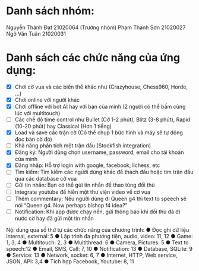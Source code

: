 # Danh sách nhóm:
Nguyễn Thành Đạt 21020064 (Trường nhóm)
Phạm Thanh Sơn 21020027
Ngô Văn Tuân 21020031

# Danh sách các chức năng của ứng dụng:
- [x] Chơi cờ vua và các biến thể khác như (Crazyhouse, Chess960, Horde, ...)
- [x] Chơi online với người khác
- [x] Chơi offline với bot AI hay với bạn của mình (2 người có thể bấm cùng lúc với multitouch)
- [ ] Các chế độ time control như Bullet (Cờ 1-2 phút), Blitz (3-8 phút), Rapid (10-20 phút) hay Classical (Hơn 1 tiếng)
- [x] Load và save các trận cờ (Có thể chụp 1 bức hình và máy sẽ tự động đọc bàn cờ đó)
- [ ] Khả năng phân tích một trận đấu (Stockfish integration)
- [x] Đăng ký: Người dùng chọn username, password, email cho tài khoản của mình
- [x] Đăng nhập: Hỗ trợ login with google, facebook, lichess, etc
- [ ] Tìm kiếm: Tìm kiếm các người dùng khác để thách đấu hoặc tìm trận đấu qua các database cờ vua
- [ ] Gửi tin nhắn: Bạn có thể gửi tin nhắn để thao túng đối thủ
- [ ] Integrate youtube để hiển một thư viện video về cờ vua
- [ ] Thêm commentary: Nếu người dùng đi Queen g4 thì text to speech sẽ nói “Queen g4. Now perhaps bishop f4 idea?”
- [ ] Notification: Khi app được chạy nền, gửi thông báo khi đối thủ đã đi nước cờ hay đã gửi một tin nhắn

Nội dung qua số thứ tự các chức năng của chương trình:
● Đọc ghi dữ liệu internal, external: 5
● Lập trình đa phương tiện, audio, video: 11, 12
● Game: 1, 3, 4
● Multitouch: 2, 3
● Multithread: 6
● Camera, Pictures: 5
● Text to speech:12
● Email, SMS, Call: 7, 10
● Notification: 13
● Database, SQLite: 9
● Service: 13
● Network, socket: 6, 7
● Internet, HTTP, Web service, JSON, API: 3,4
● Tích hợp Facebook, Youtube: 8, 11